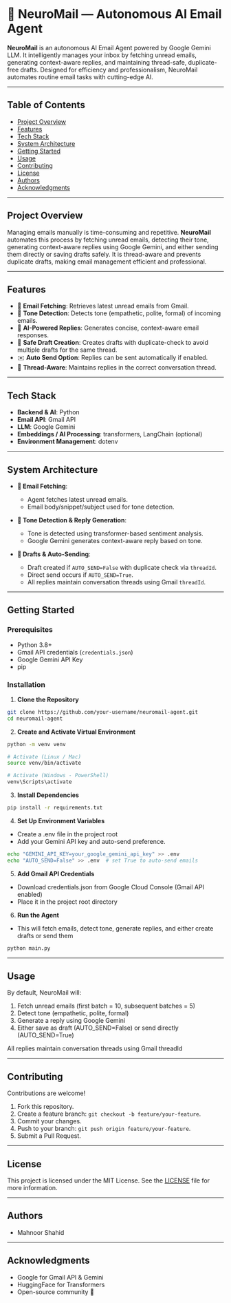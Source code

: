 ﻿# 📧 NeuroMail — Autonomous AI Email Agent

**NeuroMail** is an autonomous AI Email Agent powered by Google Gemini LLM. It intelligently manages your inbox by fetching unread emails, generating context-aware replies, and maintaining thread-safe, duplicate-free drafts. Designed for efficiency and professionalism, NeuroMail automates routine email tasks with cutting-edge AI.

---

## Table of Contents

- [Project Overview](#project-overview)
- [Features](#features)
- [Tech Stack](#tech-stack)
- [System Architecture](#system-architecture)
- [Getting Started](#getting-started)
- [Usage](#usage)
- [Contributing](#contributing)
- [License](#license)
- [Authors](#authors)
- [Acknowledgments](#acknowledgments)

---

## Project Overview

Managing emails manually is time-consuming and repetitive. **NeuroMail** automates this process by fetching unread emails, detecting their tone, generating context-aware replies using Google Gemini, and either sending them directly or saving drafts safely. It is thread-aware and prevents duplicate drafts, making email management efficient and professional.

---

## Features

- 📧 **Email Fetching**: Retrieves latest unread emails from Gmail.
- 🧠 **Tone Detection**: Detects tone (empathetic, polite, formal) of incoming emails.
- 🤖 **AI-Powered Replies**: Generates concise, context-aware email responses.
- 📝 **Safe Draft Creation**: Creates drafts with duplicate-check to avoid multiple drafts for the same thread.
- ✉️ **Auto Send Option**: Replies can be sent automatically if enabled.
- 🧷 **Thread-Aware**: Maintains replies in the correct conversation thread.

---

## Tech Stack

- **Backend & AI**: Python
- **Email API**: Gmail API
- **LLM**: Google Gemini
- **Embeddings / AI Processing**: transformers, LangChain (optional)
- **Environment Management**: dotenv

---

## System Architecture

- **🔁 Email Fetching**:
  - Agent fetches latest unread emails.
  - Email body/snippet/subject used for tone detection.

- **🧠 Tone Detection & Reply Generation**:
  - Tone is detected using transformer-based sentiment analysis.
  - Google Gemini generates context-aware reply based on tone.

- **📝 Drafts & Auto-Sending**:
  - Draft created if `AUTO_SEND=False` with duplicate check via `threadId`.
  - Direct send occurs if `AUTO_SEND=True`.
  - All replies maintain conversation threads using Gmail `threadId`.

---

## Getting Started

### Prerequisites

- Python 3.8+
- Gmail API credentials (`credentials.json`)
- Google Gemini API Key
- pip

### Installation

1. **Clone the Repository**

```bash
git clone https://github.com/your-username/neuromail-agent.git
cd neuromail-agent
```

2. **Create and Activate Virtual Environment**

```bash
python -m venv venv  

# Activate (Linux / Mac)
source venv/bin/activate  

# Activate (Windows - PowerShell)
venv\Scripts\activate
```

3. **Install Dependencies**

```bash
pip install -r requirements.txt
```

4. **Set Up Environment Variables**
- Create a .env file in the project root
- Add your Gemini API key and auto-send preference. 

```bash
echo "GEMINI_API_KEY=your_google_gemini_api_key" >> .env
echo "AUTO_SEND=False" >> .env  # set True to auto-send emails
```

5. **Add Gmail API Credentials**
- Download credentials.json from Google Cloud Console (Gmail API enabled)
- Place it in the project root directory

6. **Run the Agent**

- This will fetch emails, detect tone, generate replies, and either create drafts or send them
```bash
python main.py
```
---

## Usage

By default, NeuroMail will:
1. Fetch unread emails (first batch = 10, subsequent batches = 5)
2. Detect tone (empathetic, polite, formal)
3. Generate a reply using Google Gemini
4. Either save as draft (AUTO_SEND=False) or send directly (AUTO_SEND=True)

All replies maintain conversation threads using Gmail threadId

---

## Contributing

Contributions are welcome!

1. Fork this repository.
2. Create a feature branch: `git checkout -b feature/your-feature`.
3. Commit your changes.
4. Push to your branch: `git push origin feature/your-feature`.
5. Submit a Pull Request.

---

## License

This project is licensed under the MIT License. See the [LICENSE](LICENSE) file for more information.

---

## Authors

- Mahnoor Shahid

---

## Acknowledgments

- Google for Gmail API & Gemini
- HuggingFace for Transformers
- Open-source community 🚀

